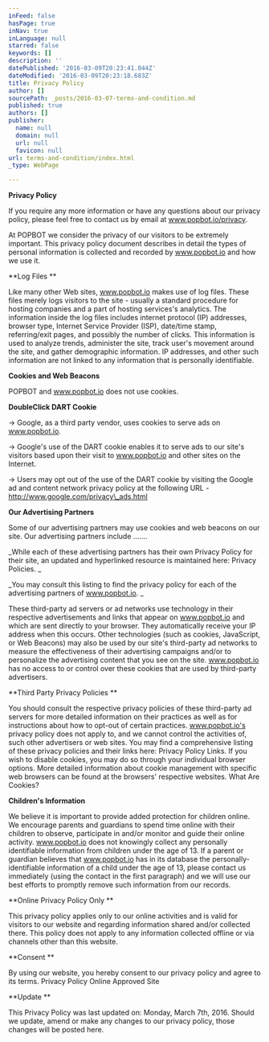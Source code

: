 ```yaml
---
inFeed: false
hasPage: true
inNav: true
inLanguage: null
starred: false
keywords: []
description: ''
datePublished: '2016-03-09T20:23:41.044Z'
dateModified: '2016-03-09T20:23:18.683Z'
title: Privacy Policy
author: []
sourcePath: _posts/2016-03-07-terms-and-condition.md
published: true
authors: []
publisher:
  name: null
  domain: null
  url: null
  favicon: null
url: terms-and-condition/index.html
_type: WebPage

---
```

**Privacy Policy**

If you require any more information or have any questions about our privacy policy, please feel free to contact us by email at www.popbot.io/privacy. 

At POPBOT we consider the privacy of our visitors to be extremely important. This privacy policy document describes in detail the types of personal information is collected and recorded by www.popbot.io and how we use it. 

**Log Files **

Like many other Web sites, www.popbot.io makes use of log files. These files merely logs visitors to the site - usually a standard procedure for hosting companies and a part of hosting services's analytics. The information inside the log files includes internet protocol (IP) addresses, browser type, Internet Service Provider (ISP), date/time stamp, referring/exit pages, and possibly the number of clicks. This information is used to analyze trends, administer the site, track user's movement around the site, and gather demographic information. IP addresses, and other such information are not linked to any information that is personally identifiable. 

**Cookies and Web Beacons**

POPBOT and www.popbot.io does not use cookies. 

**DoubleClick DART Cookie**

→ Google, as a third party vendor, uses cookies to serve ads on www.popbot.io. 

→ Google's use of the DART cookie enables it to serve ads to our site's visitors based upon their visit to www.popbot.io and other sites on the Internet. 

→ Users may opt out of the use of the DART cookie by visiting the Google ad and content network privacy policy at the following URL - http://www.google.com/privacy\_ads.html 

**Our Advertising Partners**

Some of our advertising partners may use cookies and web beacons on our site. Our advertising partners include ....... 

_While each of these advertising partners has their own Privacy Policy for their site, an updated and hyperlinked resource is maintained here: Privacy Policies. _

_You may consult this listing to find the privacy policy for each of the advertising partners of www.popbot.io. _

These third-party ad servers or ad networks use technology in their respective advertisements and links that appear on www.popbot.io and which are sent directly to your browser. They automatically receive your IP address when this occurs. Other technologies (such as cookies, JavaScript, or Web Beacons) may also be used by our site's third-party ad networks to measure the effectiveness of their advertising campaigns and/or to personalize the advertising content that you see on the site.
www.popbot.io has no access to or control over these cookies that are used by third-party advertisers. 

**Third Party Privacy Policies **

You should consult the respective privacy policies of these third-party ad servers for more detailed information on their practices as well as for instructions about how to opt-out of certain practices. www.popbot.io's privacy policy does not apply to, and we cannot control the activities of, such other advertisers or web sites. You may find a comprehensive listing of these privacy policies and their links here: Privacy Policy Links.
If you wish to disable cookies, you may do so through your individual browser options. More detailed information about cookie management with specific web browsers can be found at the browsers' respective websites. What Are Cookies? 

**Children's Information**

We believe it is important to provide added protection for children online. We encourage parents and guardians to spend time online with their children to observe, participate in and/or monitor and guide their online activity. www.popbot.io does not knowingly collect any personally identifiable information from children under the age of 13\. If a parent or guardian believes that www.popbot.io has in its database the personally-identifiable information of a child under the age of 13, please contact us immediately (using the contact in the first paragraph) and we will use our best efforts to promptly remove such information from our records. 

**Online Privacy Policy Only **

This privacy policy applies only to our online activities and is valid for visitors to our website and regarding information shared and/or collected there. This policy does not apply to any information collected offline or via channels other than this website.

**Consent **

By using our website, you hereby consent to our privacy policy and agree to its terms.
Privacy Policy Online Approved Site 

**Update **

This Privacy Policy was last updated on: Monday, March 7th, 2016\.
Should we update, amend or make any changes to our privacy policy, those changes will be posted here.
